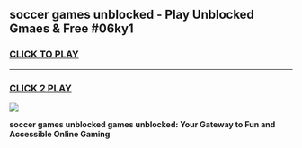 
## soccer games unblocked - Play Unblocked Gmaes & Free #06ky1
<h3>
<a href="https://news.freeplayer.one?title=soccer_games_unblocked&ref=03M">CLICK TO PLAY</a></h3>
<hr>

<h3>
<a href="https://news.freeplayer.one?title=soccer_games_unblocked&ref=03M">CLICK 2 PLAY</a>
  
</h3>

<a href="https://news.freeplayer.one?title=soccer_games_unblocked&ref=03M"><img src="https://clearcache.store/games.png"></a>


**soccer games unblocked games unblocked: Your Gateway to Fun and Accessible Online Gaming**
